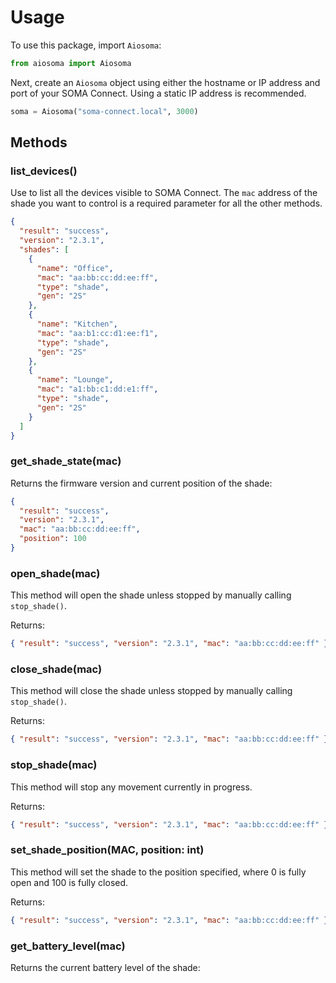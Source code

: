 # Usage

To use this package, import `Aiosoma`:

```python
from aiosoma import Aiosoma
```

Next, create an `Aiosoma` object using either the hostname or IP address and port
of your SOMA Connect. Using a static IP address is recommended.

```python
soma = Aiosoma("soma-connect.local", 3000)
```

## Methods

### list_devices()

Use to list all the devices visible to SOMA Connect. The `mac` address of the
shade you want to control is a required parameter for all the other methods.

```json
{
  "result": "success",
  "version": "2.3.1",
  "shades": [
    {
      "name": "Office",
      "mac": "aa:bb:cc:dd:ee:ff",
      "type": "shade",
      "gen": "2S"
    },
    {
      "name": "Kitchen",
      "mac": "aa:b1:cc:d1:ee:f1",
      "type": "shade",
      "gen": "2S"
    },
    {
      "name": "Lounge",
      "mac": "a1:bb:c1:dd:e1:ff",
      "type": "shade",
      "gen": "2S"
    }
  ]
}
```

### get_shade_state(mac)

Returns the firmware version and current position of the shade:

```json
{
  "result": "success",
  "version": "2.3.1",
  "mac": "aa:bb:cc:dd:ee:ff",
  "position": 100
}
```

### open_shade(mac)

This method will open the shade unless stopped by manually calling `stop_shade()`.

Returns:

```json
{ "result": "success", "version": "2.3.1", "mac": "aa:bb:cc:dd:ee:ff" }
```

### close_shade(mac)

This method will close the shade unless stopped by manually calling `stop_shade()`.

Returns:

```json
{ "result": "success", "version": "2.3.1", "mac": "aa:bb:cc:dd:ee:ff" }
```

### stop_shade(mac)

This method will stop any movement currently in progress.

Returns:

```json
{ "result": "success", "version": "2.3.1", "mac": "aa:bb:cc:dd:ee:ff" }
```

### set_shade_position(MAC, position: int)

This method will set the shade to the position specified, where 0 is fully open
and 100 is fully closed.

Returns:

```json
{ "result": "success", "version": "2.3.1", "mac": "aa:bb:cc:dd:ee:ff" }
```

### get_battery_level(mac)

Returns the current battery level of the shade:
